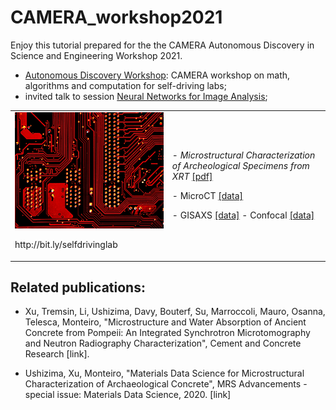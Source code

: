 # CAMERA_workshop2021

Enjoy this tutorial prepared for the the CAMERA Autonomous Discovery in Science and Engineering Workshop 2021. 
-	[Autonomous Discovery Workshop](https://autonomous-discovery.lbl.gov/): CAMERA workshop on math, algorithms and computation for self-driving labs;
-	invited talk to session [Neural Networks for Image Analysis](https://autonomous-discovery.lbl.gov/agenda/day-1-april-20th);

<table border="0">
 <tr>
    <td>
     <img src="https://github.com/dani-lbnl/CAMERA_workshop2021/blob/main/selfdrive.png" width="400"> 
     <p> http://bit.ly/selfdrivinglab
    </td>
    <td>
     <p>
      - <i> Microstructural Characterization of Archeological Specimens from XRT </i> <a href="https://github.com/dani-lbnl/DXC2020/blob/master/DXC2020dani.pdf">[pdf]</a> 
      <p>
      - MicroCT <a href="https://zenodo.org/record/3890837#.Xue18WpKiA1">[data]</a> <p>
      - GISAXS <a href="https://github.com/dani-lbnl/CAMERA_workshop2021/blob/main/confocal.png">[data]</a>
      - Confocal <a href="https://github.com/dani-lbnl/CAMERA_workshop2021/blob/main/confocal.png">[data]</a>
      </td>
 </tr>
</table>

## Related publications:
 - Xu, Tremsin, Li, Ushizima, Davy, Bouterf, Su, Marroccoli, Mauro, Osanna, Telesca, Monteiro, "Microstructure and Water Absorption of Ancient Concrete from Pompeii: An Integrated Synchrotron Microtomography and Neutron Radiography Characterization", Cement and Concrete Research [link].

 - Ushizima, Xu, Monteiro, "Materials Data Science for Microstructural Characterization of Archaeological Concrete", MRS Advancements - special issue: Materials Data Science, 2020. [link]
